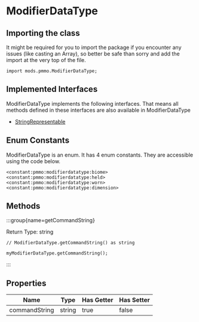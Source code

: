 # ModifierDataType

## Importing the class

It might be required for you to import the package if you encounter any issues (like casting an Array), so better be safe than sorry and add the import at the very top of the file.
```zenscript
import mods.pmmo.ModifierDataType;
```


## Implemented Interfaces
ModifierDataType implements the following interfaces. That means all methods defined in these interfaces are also available in ModifierDataType

- [StringRepresentable](/vanilla/api/util/StringRepresentable)

## Enum Constants

ModifierDataType is an enum. It has 4 enum constants. They are accessible using the code below.

```zenscript
<constant:pmmo:modifierdatatype:biome>
<constant:pmmo:modifierdatatype:held>
<constant:pmmo:modifierdatatype:worn>
<constant:pmmo:modifierdatatype:dimension>
```
## Methods

:::group{name=getCommandString}

Return Type: string

```zenscript
// ModifierDataType.getCommandString() as string

myModifierDataType.getCommandString();
```

:::


## Properties

|     Name      |  Type  | Has Getter | Has Setter |
|---------------|--------|------------|------------|
| commandString | string | true       | false      |

